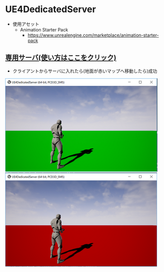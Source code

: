 # UE4DedicatedServer

* 使用アセット
  * Animation Starter Pack
    * https://www.unrealengine.com/marketplace/animation-starter-pack

## [専用サーバ(使い方はここをクリック)](https://github.com/horinoh/UE4Shooter/tree/master/Document/DedicatedServer)

* クライアントからサーバに入れたら(地面が赤いマップへ移動したら)成功
    
![画像](OnClient.png)
![画像](OnServer.png)